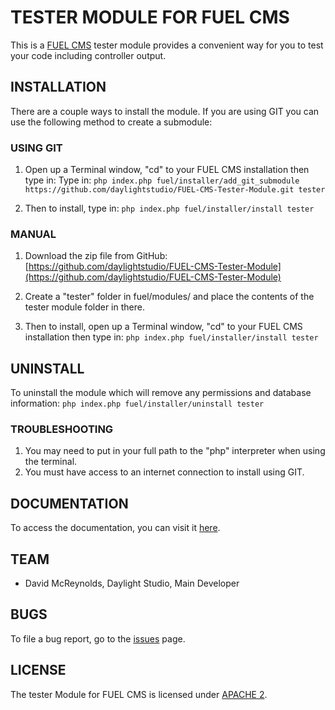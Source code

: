 # TESTER MODULE FOR FUEL CMS
This is a [FUEL CMS](http://www.getfuelcms.com) tester module provides a convenient way for you to test your code including controller output.

## INSTALLATION
There are a couple ways to install the module. If you are using GIT you can use the following method
to create a submodule:

### USING GIT
1. Open up a Terminal window, "cd" to your FUEL CMS installation then type in: 
Type in:
``php index.php fuel/installer/add_git_submodule https://github.com/daylightstudio/FUEL-CMS-Tester-Module.git tester``

2. Then to install, type in:
``php index.php fuel/installer/install tester``


### MANUAL
1. Download the zip file from GitHub:
[https://github.com/daylightstudio/FUEL-CMS-Tester-Module](https://github.com/daylightstudio/FUEL-CMS-Tester-Module)

2. Create a "tester" folder in fuel/modules/ and place the contents of the tester module folder in there.

3. Then to install, open up a Terminal window, "cd" to your FUEL CMS installation then type in:
``php index.php fuel/installer/install tester``

## UNINSTALL

To uninstall the module which will remove any permissions and database information:
``php index.php fuel/installer/uninstall tester``

### TROUBLESHOOTING
1. You may need to put in your full path to the "php" interpreter when using the terminal.
2. You must have access to an internet connection to install using GIT.


## DOCUMENTATION
To access the documentation, you can visit it [here](http://docs.getfuelcms.com/modules/tester).

## TEAM
* David McReynolds, Daylight Studio, Main Developer

## BUGS
To file a bug report, go to the [issues](https://github.com/daylightstudio/FUEL-CMS-Tester-Module/issues) page.

## LICENSE
The tester Module for FUEL CMS is licensed under [APACHE 2](http://www.apache.org/licenses/LICENSE-2.0).